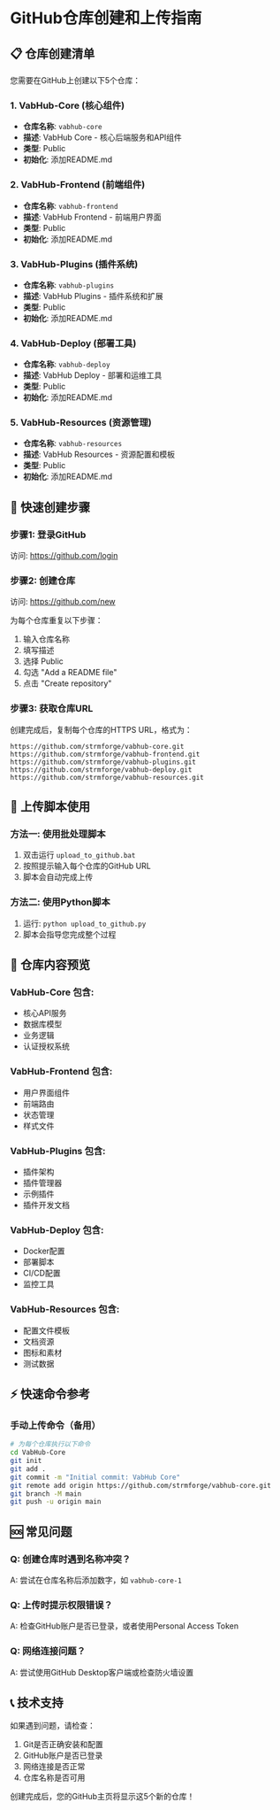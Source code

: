 # GitHub仓库创建和上传指南

## 📋 仓库创建清单

您需要在GitHub上创建以下5个仓库：

### 1. VabHub-Core (核心组件)
- **仓库名称**: `vabhub-core`
- **描述**: VabHub Core - 核心后端服务和API组件
- **类型**: Public
- **初始化**: 添加README.md

### 2. VabHub-Frontend (前端组件)
- **仓库名称**: `vabhub-frontend`
- **描述**: VabHub Frontend - 前端用户界面
- **类型**: Public
- **初始化**: 添加README.md

### 3. VabHub-Plugins (插件系统)
- **仓库名称**: `vabhub-plugins`
- **描述**: VabHub Plugins - 插件系统和扩展
- **类型**: Public
- **初始化**: 添加README.md

### 4. VabHub-Deploy (部署工具)
- **仓库名称**: `vabhub-deploy`
- **描述**: VabHub Deploy - 部署和运维工具
- **类型**: Public
- **初始化**: 添加README.md

### 5. VabHub-Resources (资源管理)
- **仓库名称**: `vabhub-resources`
- **描述**: VabHub Resources - 资源配置和模板
- **类型**: Public
- **初始化**: 添加README.md

## 🚀 快速创建步骤

### 步骤1: 登录GitHub
访问: https://github.com/login

### 步骤2: 创建仓库
访问: https://github.com/new

为每个仓库重复以下步骤：
1. 输入仓库名称
2. 填写描述
3. 选择 Public
4. 勾选 "Add a README file"
5. 点击 "Create repository"

### 步骤3: 获取仓库URL
创建完成后，复制每个仓库的HTTPS URL，格式为：
```
https://github.com/strmforge/vabhub-core.git
https://github.com/strmforge/vabhub-frontend.git
https://github.com/strmforge/vabhub-plugins.git
https://github.com/strmforge/vabhub-deploy.git
https://github.com/strmforge/vabhub-resources.git
```

## 🔧 上传脚本使用

### 方法一: 使用批处理脚本
1. 双击运行 `upload_to_github.bat`
2. 按照提示输入每个仓库的GitHub URL
3. 脚本会自动完成上传

### 方法二: 使用Python脚本
1. 运行: `python upload_to_github.py`
2. 脚本会指导您完成整个过程

## 📁 仓库内容预览

### VabHub-Core 包含:
- 核心API服务
- 数据库模型
- 业务逻辑
- 认证授权系统

### VabHub-Frontend 包含:
- 用户界面组件
- 前端路由
- 状态管理
- 样式文件

### VabHub-Plugins 包含:
- 插件架构
- 插件管理器
- 示例插件
- 插件开发文档

### VabHub-Deploy 包含:
- Docker配置
- 部署脚本
- CI/CD配置
- 监控工具

### VabHub-Resources 包含:
- 配置文件模板
- 文档资源
- 图标和素材
- 测试数据

## ⚡ 快速命令参考

### 手动上传命令（备用）
```bash
# 为每个仓库执行以下命令
cd VabHub-Core
git init
git add .
git commit -m "Initial commit: VabHub Core"
git remote add origin https://github.com/strmforge/vabhub-core.git
git branch -M main
git push -u origin main
```

## 🆘 常见问题

### Q: 创建仓库时遇到名称冲突？
A: 尝试在仓库名称后添加数字，如 `vabhub-core-1`

### Q: 上传时提示权限错误？
A: 检查GitHub账户是否已登录，或者使用Personal Access Token

### Q: 网络连接问题？
A: 尝试使用GitHub Desktop客户端或检查防火墙设置

## 📞 技术支持

如果遇到问题，请检查：
1. Git是否正确安装和配置
2. GitHub账户是否已登录
3. 网络连接是否正常
4. 仓库名称是否可用

创建完成后，您的GitHub主页将显示这5个新的仓库！